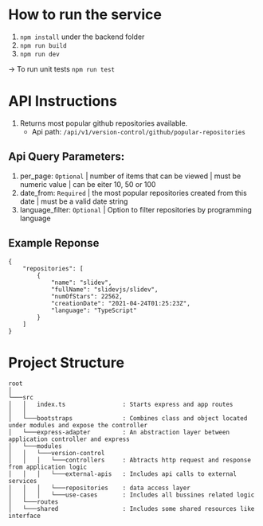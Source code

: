 # How to run the service

1. `npm install` under the backend folder
2. `npm run build `
3. `npm run dev`

-> To run unit tests `npm run test`

# API Instructions

1. Returns most popular github repositories available.
   - Api path: `/api/v1/version-control/github/popular-repositories`

## Api Query Parameters:

1. per_page: `Optional` | number of items that can be viewed | must be numeric value | can be eiter 10, 50 or 100
2. date_from: `Required` | the most popular repositories created from this date | must be a valid date string
3. language_filter: `Optional` | Option to filter repositories by programming language

## Example Reponse

```
{
    "repositories": [
        {
            "name": "slidev",
            "fullName": "slidevjs/slidev",
            "numOfStars": 22562,
            "creationDate": "2021-04-24T01:25:23Z",
            "language": "TypeScript"
        }
    ]
}
```

# Project Structure

```
root
│
└───src
│   │   index.ts                : Starts express and app routes
│   │
│   └───bootstraps              : Combines class and object located under modules and expose the controller
│   └───express-adapter         : An abstraction layer between application controller and express
│   └───modules
│   │   └───version-control
│   │   │   └───controllers     : Abtracts http request and response from application logic
│   │   │   └───external-apis   : Includes api calls to external services
│   │   │   └───repositories    : data access layer
│   │   │   └───use-cases       : Includes all bussines related logic
│   └───routes
│   └───shared                  : Includes some shared resources like interface

```
